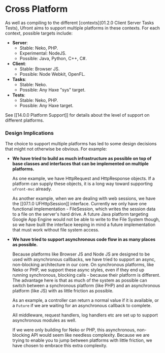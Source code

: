 Cross Platform
==============

As well as compiling to the different [contexts](01.2.0 Client Server Tasks Tests), Ufront aims to support multiple platforms in these contexts. For each context, possible targets include:

* __Server__:
  * Stable: Neko, PHP.
  * Experimental: NodeJS.
  * Possible: Java, Python, C++, C#.
* __Client__:
  * Stable: Browser JS.
  * Possible: Node Webkit, OpenFL.
* __Tasks__:
  * Stable: Neko.
  * Possible: Any Haxe "sys" target.
* __Tests__:
  * Stable: Neko, PHP.
  * Possible: Any Haxe target.

See [[14.0.0 Platform Support]] for details about the level of support on different platforms.

### Design Implications

The choice to support multiple platforms has led to some design decisions that might not otherwise be obvious.
For example:

* __We have tried to build as much infrastructure as possible on top of base classes and interfaces that can be implemented on multiple platforms.__
  
  As one example, we have HttpRequest and HttpResponse objects.
  If a platform can supply these objects, it is a long way toward supporting `ufront-mvc` already.
  
  As another example, when we are dealing with web sessions, we have the [[07.1.0 UFHttpSession]] interface.
  Currently we only have one functional implementation - FileSession, which writes the session data to a file on the server's hard drive.
  A future Java platform targeting Google App Engine would not be able to write to the File System though, so we have built the interface keeping in mind a future implementation that must work without file system access.
  
* __We have tried to support asynchronous code flow in as many places as possible.__

  Because platforms like Browser JS and Node JS are designed to be used with asynchronous callbacks, we have tried to support an async, non-blocking architecture in our core.
  On synchronous platforms, like Neko or PHP, we support these async styles, even if they end up running synchronous, blocking calls - because their platform is different.
  The advantage here is that as much of the system as possible can switch between a synchronous platform (like PHP) and an asynchronous platform (like JS) with as little friction as possible.
  
  As an example, a controller can return a normal value if it is available, or a `Future` if we are waiting for an asynchronous callback to complete.
  
  All middleware, request handlers, log handlers etc are set up to support asynchronous modules as well.
  
  If we were only building for Neko or PHP, this asynchronous, non-blocking API would seem like needless complexity.
  Because we are trying to enable you to jump between platforms with little friction, we have chosen to embrace this extra complexity.
